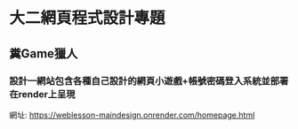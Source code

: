# 大二網頁程式設計專題
## 糞Game獵人
### 設計一網站包含各種自己設計的網頁小遊戲+帳號密碼登入系統並部署在render上呈現
網址: https://weblesson-maindesign.onrender.com/homepage.html
